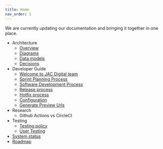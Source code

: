 ```yaml
---
title: Home
nav_order: 1
---
```


We are currently updating our documentation and bringing it together in one place.

- Architecture
  - [Overview](architecture/overview.md)
  - [Diagrams](architecture/diagrams.md)
  - [Data models](architecture/data-models/index.md)
  - [Decisions](architecture/decisions/index.md)
- Developer Guide
  - [Welcome to JAC Digital team](developer-guide/welcome.md)
  - [Sprint Planning Process](developer-guide/sprint-planning-process.md)
  - [Software Development Process](developer-guide/software-development-process.md)
  - [Release process](developer-guide/release-process.md)
  - [Hotfix process](developer-guide/hotfix-process.md)
  - [Configuration](developer-guide/configuration.md)
  - [Generate Preview Urls](developer-guide/generate-preview-urls.md)
- Research
  - Github Actions vs CircleCI
- Testing
  - [Testing policy](testing/testing-policy.md)
  - [User Testing](testing/user-testing.md)
  <!-- [Test scripts](testing/test-scripts.md) -->
- [System status](status.md)
- [Roadmap](roadmap.md)
